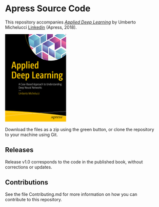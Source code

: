 # Apress Source Code

This repository accompanies [*Applied Deep Learning*](https://www.apress.com/9781484237892) by Umberto Michelucci [Linkedin](https://www.linkedin.com/in/umbertomichelucci/) (Apress, 2018).

[comment]: #cover
![Cover image](9781484237892.jpg)

Download the files as a zip using the green button, or clone the repository to your machine using Git.

## Releases

Release v1.0 corresponds to the code in the published book, without corrections or updates.

## Contributions

See the file Contributing.md for more information on how you can contribute to this repository.
